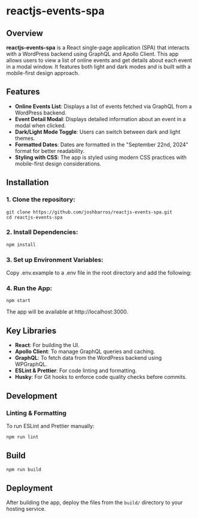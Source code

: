 # **reactjs-events-spa**

## Overview
**reactjs-events-spa** is a React single-page application (SPA) that interacts with a WordPress backend using GraphQL and Apollo Client. This app allows users to view a list of online events and get details about each event in a modal window. It features both light and dark modes and is built with a mobile-first design approach.

## Features
- **Online Events List**: Displays a list of events fetched via GraphQL from a WordPress backend.
- **Event Detail Modal**: Displays detailed information about an event in a modal when clicked.
- **Dark/Light Mode Toggle**: Users can switch between dark and light themes.
- **Formatted Dates**: Dates are formatted in the "September 22nd, 2024" format for better readability.
- **Styling with CSS**: The app is styled using modern CSS practices with mobile-first design considerations.

## Installation

### 1. Clone the repository:
    git clone https://github.com/joshbarros/reactjs-events-spa.git
    cd reactjs-events-spa
### 2. Install Dependencies:
    npm install
### 3. Set up Environment Variables:
Copy .env.example to a .env file in the root directory and add the following:

### 4. Run the App:
    npm start

The app will be available at http://localhost:3000.

## Key Libraries
- **React**: For building the UI.
- **Apollo Client**: To manage GraphQL queries and caching.
- **GraphQL**: To fetch data from the WordPress backend using WPGraphQL.
- **ESLint & Prettier**: For code linting and formatting.
- **Husky**: For Git hooks to enforce code quality checks before commits.

## Development

### Linting & Formatting
To run ESLint and Prettier manually:
```bash
npm run lint
```

## Build
```bash
npm run build
```

## Deployment

After building the app, deploy the files from the `build/` directory to your hosting service.
